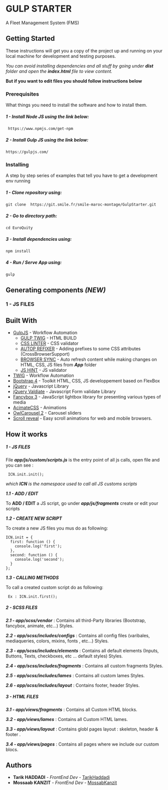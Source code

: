 # GULP STARTER

A Fleet Management System (FMS)

## Getting Started

These instructions will get you a copy of the project up and running on your local machine for development and testing purposes.

*You can avoid installing dependencies and all stuff by going under  ***dist*** folder and open the ***index.html*** file to view content.*

**But if you want to edit files you should follow instructions below**
### Prerequisites

What things you need to install the software and how to install them.

##### 1 - Install Node JS using the link below:
```
 https://www.npmjs.com/get-npm
```
##### 2 - Install Gulp JS using the link below:
```
https://gulpjs.com/
```


### Installing

A step by step series of examples that tell you have to get a development env running

##### 1 - Clone repository using:

```
git clone  https://git.smile.fr/smile-maroc-montage/GulpStarter.git
```

##### 2 - Go to directory path:

```
cd EuroQuity
```

##### 3 - Install dependencies using:

```
npm install
```

##### 4 - Run / Serve App using:

```
gulp
```

## Generating components *(NEW)*
### 1 - JS FILES

## Built With

* [GulpJS](https://gulpjs.com/) - Workflow Automation
    * [GULP TWIG](/) - HTML BUILD
    * [CSS LINTER]() - CSS validator
    * [AUTOP REFIXER]() - Adding prefixes to some CSS attributes (CrossBrowserSupport) 
    * [BROWSER SYNC]() - Auto refresh content while making changes on HTML, CSS, JS files from ***App*** folder
    * [JS HINT]() - JS validator
* [TWIG](https://gulpjs.com/) - Workflow Automation
* [Bootstrap 4](https://getbootstrap.com/docs/4.1/getting-started/introduction/) - Toolkit HTML, CSS, JS developpement based on FlexBox
* [jQuery](https://jquery.com) - Javascript Library
* [jQuery Valdiate](https://jqueryvalidation.org/) - Javascript Form validate Library
* [Fancybox 3](https://www.fancyapps.com/fancybox/3/) - JavaScript lightbox library for presenting various types of media
* [AcimateCSS](https://daneden.github.io/animate.css/) - Animations
* [OwlCarousel 2](https://owlcarousel2.github.io/OwlCarousel2/) - Carousel sliders
* [Scroll reveal](https://scrollrevealjs.org/) - Easy scroll animations for web and mobile browsers.

## How it works
##### 1 - JS FILES
File ***app/js/custom/scripts.js*** is the entry point of all js calls, open file and you can see :
```
 ICN.init.init();
```
*which **ICN** is the namespace used to call all JS customs scripts*

***1.1 - ADD / EDIT***

To **ADD / EDIT** a JS script, go under ***app/js/fragments*** create or edit your scripts

***1.2 - CREATE NEW SCRIPT***

To create a new JS files you mus do as following: 
```
ICN.init = {
  first: function () {
    console.log('first');
  },
  second: function () {
    console.log('second');
  }
};
```

***1.3 - CALLING METHODS***

 To call a created custom script do as following:
```
 Ex : ICN.init.first();
```
##### 2 - SCSS FILES
***2.1 - app/scss/vendor*** :  Contains all third-Party libraries (Bootstrap, fancybox, animate, etc...) Styles.

***2.2 - app/scss/includes/configs*** :  Contains all config files (varibales, mediaqueries, colors, mixins, fonts , etc...) Styles.

***2.3 - app/scss/includes/elements*** :  Contains all default elements (Inputs, Buttons, Texts, checkboxes, etc ...  default styles) Styles.

***2.4 - app/scss/includes/fragments*** :  Contains all custom fragments Styles.

***2.5 - app/scss/includes/lames*** :  Contains all custom lames Styles.

***2.6 - app/scss/includes/layout*** :  Contains footer, header Styles.


##### 3 - HTML FILES
***3.1 - app/views/fragments*** :  Contains all Custom HTML blocks.

***3.2 - app/views/lames*** :  Contains all Custom HTML lames.

***3.3 - app/views/layout*** :  Contains globl pages layout : skeleton, header & footer .

***3.4 - app/views/pages*** :  Contains all pages where we include our custom blocs.

## Authors

* **Tarik HADDADI**  - *FrontEnd Dev* - [TarikHaddadi](https://git.smile.fr/tahad)
* **Mossaab KANZIT** - *FrontEnd Dev* - [MossabKanzit](https://git.smile.fr/mokan)
